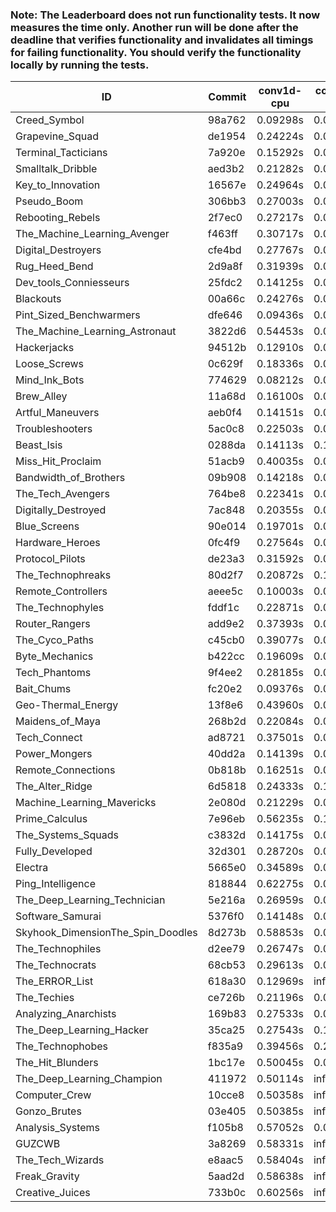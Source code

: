 ### Note: The Leaderboard does not run functionality tests. It now measures the time only. Another run will be done after the deadline that verifies functionality and invalidates all timings for failing functionality. You should verify the functionality locally by running the tests.

|ID|Commit|conv1d-cpu|conv1d-gpu|DWSPConv2D-gpu|gemm-gpu|avg|
|-|-|-|-|-|-|-|
|Creed_Symbol|98a762|0.09298s|0.04828s|3.29518s|2.05779s|1.37356s|
|Grapevine_Squad|de1954|0.24224s|0.07009s|3.37335s|2.05616s|1.43546s|
|Terminal_Tacticians|7a920e|0.15292s|0.07484s|3.35738s|2.17416s|1.43983s|
|Smalltalk_Dribble|aed3b2|0.21282s|0.06893s|3.31322s|2.18758s|1.44563s|
|Key_to_Innovation|16567e|0.24964s|0.04899s|3.37684s|2.12633s|1.45045s|
|Pseudo_Boom|306bb3|0.27003s|0.05217s|3.33852s|2.18085s|1.46039s|
|Rebooting_Rebels|2f7ec0|0.27217s|0.06886s|3.34667s|2.23814s|1.48146s|
|The_Machine_Learning_Avenger|f463ff|0.30717s|0.07271s|3.37810s|2.21627s|1.49356s|
|Digital_Destroyers|cfe4bd|0.27767s|0.07673s|3.34041s|2.29755s|1.49809s|
|Rug_Heed_Bend|2d9a8f|0.31939s|0.06517s|3.38272s|2.39696s|1.54106s|
|Dev_tools_Conniesseurs|25fdc2|0.14125s|0.05599s|3.64892s|2.32281s|1.54224s|
|Blackouts|00a66c|0.24276s|0.06956s|3.40752s|2.47749s|1.54933s|
|Pint_Sized_Benchwarmers|dfe646|0.09436s|0.07479s|3.67447s|2.36123s|1.55121s|
|The_Machine_Learning_Astronaut|3822d6|0.54453s|0.07906s|3.40504s|2.19698s|1.55640s|
|Hackerjacks|94512b|0.12910s|0.07120s|3.67799s|2.35683s|1.55878s|
|Loose_Screws|0c629f|0.18336s|0.08011s|3.67800s|2.30234s|1.56095s|
|Mind_Ink_Bots|774629|0.08212s|0.07506s|3.73384s|2.40771s|1.57468s|
|Brew_Alley|11a68d|0.16100s|0.05909s|3.68530s|2.42310s|1.58212s|
|Artful_Maneuvers|aeb0f4|0.14151s|0.08361s|3.67619s|2.43200s|1.58333s|
|Troubleshooters|5ac0c8|0.22503s|0.06971s|3.71342s|2.32708s|1.58381s|
|Beast_Isis|0288da|0.14113s|0.10132s|3.74418s|2.36131s|1.58698s|
|Miss_Hit_Proclaim|51acb9|0.40035s|0.07707s|3.61159s|2.27846s|1.59187s|
|Bandwidth_of_Brothers|09b908|0.14218s|0.07926s|3.71199s|2.43441s|1.59196s|
|The_Tech_Avengers|764be8|0.22341s|0.07018s|3.70967s|2.36789s|1.59279s|
|Digitally_Destroyed|7ac848|0.20355s|0.07545s|3.72558s|2.40018s|1.60119s|
|Blue_Screens|90e014|0.19701s|0.07169s|3.66777s|2.51890s|1.61384s|
|Hardware_Heroes|0fc4f9|0.27564s|0.08008s|3.70554s|2.42186s|1.62078s|
|Protocol_Pilots|de23a3|0.31592s|0.07978s|3.71401s|2.38525s|1.62374s|
|The_Technophreaks|80d2f7|0.20872s|0.15535s|3.72072s|2.41840s|1.62580s|
|Remote_Controllers|aeee5c|0.10003s|0.05641s|3.92565s|2.44743s|1.63238s|
|The_Technophyles|fddf1c|0.22871s|0.05235s|3.84153s|2.43440s|1.63925s|
|Router_Rangers|add9e2|0.37393s|0.08006s|3.69115s|2.41572s|1.64022s|
|The_Cyco_Paths|c45cb0|0.39077s|0.08647s|3.71188s|2.38453s|1.64341s|
|Byte_Mechanics|b422cc|0.19609s|0.06751s|3.60184s|2.72160s|1.64676s|
|Tech_Phantoms|9f4ee2|0.28185s|0.09676s|3.69869s|2.52338s|1.65017s|
|Bait_Chums|fc20e2|0.09376s|0.07496s|3.69111s|2.76553s|1.65634s|
|Geo-Thermal_Energy|13f8e6|0.43960s|0.08154s|3.70440s|2.40785s|1.65835s|
|Maidens_of_Maya|268b2d|0.22084s|0.07618s|3.71025s|2.65477s|1.66551s|
|Tech_Connect|ad8721|0.37501s|0.07863s|3.67985s|2.55187s|1.67134s|
|Power_Mongers|40dd2a|0.14139s|0.05593s|4.09546s|2.41679s|1.67739s|
|Remote_Connections|0b818b|0.16251s|0.06010s|3.81253s|2.69609s|1.68281s|
|The_Alter_Ridge|6d5818|0.24333s|0.13004s|3.77834s|2.58360s|1.68383s|
|Machine_Learning_Mavericks|2e080d|0.21229s|0.08262s|3.71523s|2.72586s|1.68400s|
|Prime_Calculus|7e96eb|0.56235s|0.10532s|3.67159s|2.39750s|1.68419s|
|The_Systems_Squads|c3832d|0.14175s|0.06057s|4.10307s|2.45446s|1.68996s|
|Fully_Developed|32d301|0.28720s|0.07543s|3.69356s|2.73609s|1.69807s|
|Electra|5665e0|0.34589s|0.08726s|3.76952s|2.59081s|1.69837s|
|Ping_Intelligence|818844|0.62275s|0.07188s|3.71527s|2.44519s|1.71377s|
|The_Deep_Learning_Technician|5e216a|0.26959s|0.07073s|3.45090s|3.19596s|1.74679s|
|Software_Samurai|5376f0|0.14148s|0.05630s|3.74749s|3.15833s|1.77590s|
|Skyhook_DimensionThe_Spin_Doodles|8d273b|0.58853s|0.07837s|3.77459s|3.06308s|1.87614s|
|The_Technophiles|d2ee79|0.26747s|0.05589s|3.71485s|3.47300s|1.87780s|
|The_Technocrats|68cb53|0.29613s|0.09665s|3.79808s|6.26865s|2.61488s|
|The_ERROR_List|618a30|0.12969s|infs|3.71110s|4.99692s|infs|
|The_Techies|ce726b|0.21196s|0.08736s|infs|5.02898s|infs|
|Analyzing_Anarchists|169b83|0.27533s|0.07880s|infs|5.01669s|infs|
|The_Deep_Learning_Hacker|35ca25|0.27543s|0.13453s|infs|2.89642s|infs|
|The_Technophobes|f835a9|0.39456s|0.20367s|infs|2.43243s|infs|
|The_Hit_Blunders|1bc17e|0.50045s|0.06996s|infs|2.38695s|infs|
|The_Deep_Learning_Champion|411972|0.50114s|infs|infs|4.75878s|infs|
|Computer_Crew|10cce8|0.50358s|infs|infs|4.79766s|infs|
|Gonzo_Brutes|03e405|0.50385s|infs|infs|4.80110s|infs|
|Analysis_Systems|f105b8|0.57052s|0.05610s|infs|infs|infs|
|GUZCWB|3a8269|0.58331s|infs|infs|4.99915s|infs|
|The_Tech_Wizards|e8aac5|0.58404s|infs|infs|5.00388s|infs|
|Freak_Gravity|5aad2d|0.58638s|infs|infs|5.00209s|infs|
|Creative_Juices|733b0c|0.60256s|infs|infs|5.02873s|infs|
